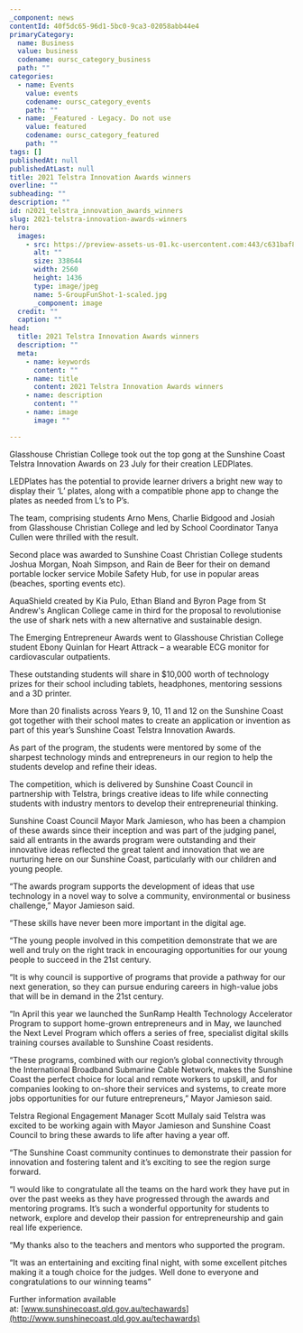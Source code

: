 ```yaml
---
_component: news
contentId: 40f5dc65-96d1-5bc0-9ca3-02058abb44e4
primaryCategory:
  name: Business
  value: business
  codename: oursc_category_business
  path: ""
categories:
  - name: Events
    value: events
    codename: oursc_category_events
    path: ""
  - name: _Featured - Legacy. Do not use
    value: featured
    codename: oursc_category_featured
    path: ""
tags: []
publishedAt: null
publishedAtLast: null
title: 2021 Telstra Innovation Awards winners
overline: ""
subheading: ""
description: ""
id: n2021_telstra_innovation_awards_winners
slug: 2021-telstra-innovation-awards-winners
hero:
  images:
    - src: https://preview-assets-us-01.kc-usercontent.com:443/c631baf8-1b46-001f-580c-d0001b68b4a8/e6f5d1f7-b1d8-424a-8c6d-1251c6f72158/5-GroupFunShot-1-scaled.jpg
      alt: ""
      size: 338644
      width: 2560
      height: 1436
      type: image/jpeg
      name: 5-GroupFunShot-1-scaled.jpg
      _component: image
  credit: ""
  caption: ""
head:
  title: 2021 Telstra Innovation Awards winners
  description: ""
  meta:
    - name: keywords
      content: ""
    - name: title
      content: 2021 Telstra Innovation Awards winners
    - name: description
      content: ""
    - name: image
      image: ""

---
```

Glasshouse Christian College took out the top gong at the Sunshine Coast Telstra Innovation Awards on 23 July for their creation LEDPlates.

LEDPlates has the potential to provide learner drivers a bright new way to display their ‘L’ plates, along with a compatible phone app to change the plates as needed from L’s to P’s.

The team, comprising students Arno Mens, Charlie Bidgood and Josiah from Glasshouse Christian College and led by School Coordinator Tanya Cullen were thrilled with the result.

Second place was awarded to Sunshine Coast Christian College students Joshua Morgan, Noah Simpson, and Rain de Beer for their on demand portable locker service Mobile Safety Hub, for use in popular areas (beaches, sporting events etc).

AquaShield created by Kia Pulo, Ethan Bland and Byron Page from St Andrew's Anglican College came in third for the proposal to revolutionise the use of shark nets with a new alternative and sustainable design.

The Emerging Entrepreneur Awards went to Glasshouse Christian College student Ebony Quinlan for Heart Attrack – a wearable ECG monitor for cardiovascular outpatients.

These outstanding students will share in $10,000 worth of technology prizes for their school including tablets, headphones, mentoring sessions and a 3D printer.

More than 20 finalists across Years 9, 10, 11 and 12 on the Sunshine Coast got together with their school mates to create an application or invention as part of this year’s Sunshine Coast Telstra Innovation Awards.

As part of the program, the students were mentored by some of the sharpest technology minds and entrepreneurs in our region to help the students develop and refine their ideas.

The competition, which is delivered by Sunshine Coast Council in partnership with Telstra, brings creative ideas to life while connecting students with industry mentors to develop their entrepreneurial thinking.

Sunshine Coast Council Mayor Mark Jamieson, who has been a champion of these awards since their inception and was part of the judging panel, said all entrants in the awards program were outstanding and their innovative ideas reflected the great talent and innovation that we are nurturing here on our Sunshine Coast, particularly with our children and young people.

“The awards program supports the development of ideas that use technology in a novel way to solve a community, environmental or business challenge,” Mayor Jamieson said.

“These skills have never been more important in the digital age.

“The young people involved in this competition demonstrate that we are well and truly on the right track in encouraging opportunities for our young people to succeed in the 21st century.

“It is why council is supportive of programs that provide a pathway for our next generation, so they can pursue enduring careers in high-value jobs that will be in demand in the 21st century.

“In April this year we launched the SunRamp Health Technology Accelerator Program to support home-grown entrepreneurs and in May, we launched the Next Level Program which offers a series of free, specialist digital skills training courses available to Sunshine Coast residents.

“These programs, combined with our region’s global connectivity through the International Broadband Submarine Cable Network, makes the Sunshine Coast the perfect choice for local and remote workers to upskill, and for companies looking to on-shore their services and systems, to create more jobs opportunities for our future entrepreneurs,” Mayor Jamieson said.

Telstra Regional Engagement Manager Scott Mullaly said Telstra was excited to be working again with Mayor Jamieson and Sunshine Coast Council to bring these awards to life after having a year off.

“The Sunshine Coast community continues to demonstrate their passion for innovation and fostering talent and it’s exciting to see the region surge forward.

“I would like to congratulate all the teams on the hard work they have put in over the past weeks as they have progressed through the awards and mentoring programs. It’s such a wonderful opportunity for students to network, explore and develop their passion for entrepreneurship and gain real life experience.

“My thanks also to the teachers and mentors who supported the program.

“It was an entertaining and exciting final night, with some excellent pitches making it a tough choice for the judges. Well done to everyone and congratulations to our winning teams”

Further information available at: [www.sunshinecoast.qld.gov.au/techawards](http://www.sunshinecoast.qld.gov.au/techawards)

